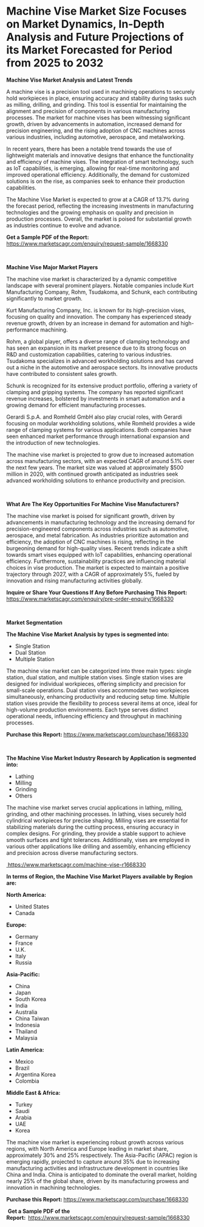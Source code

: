 <p><h1>Machine Vise Market Size Focuses on Market Dynamics, In-Depth Analysis and Future Projections of its Market Forecasted for Period from 2025 to 2032</h1></p><p><strong>Machine Vise Market Analysis and Latest Trends</strong></p>
<p><p>A machine vise is a precision tool used in machining operations to securely hold workpieces in place, ensuring accuracy and stability during tasks such as milling, drilling, and grinding. This tool is essential for maintaining the alignment and precision of components in various manufacturing processes. The market for machine vises has been witnessing significant growth, driven by advancements in automation, increased demand for precision engineering, and the rising adoption of CNC machines across various industries, including automotive, aerospace, and metalworking.</p><p>In recent years, there has been a notable trend towards the use of lightweight materials and innovative designs that enhance the functionality and efficiency of machine vises. The integration of smart technology, such as IoT capabilities, is emerging, allowing for real-time monitoring and improved operational efficiency. Additionally, the demand for customized solutions is on the rise, as companies seek to enhance their production capabilities.</p><p>The Machine Vise Market is expected to grow at a CAGR of 13.7% during the forecast period, reflecting the increasing investments in manufacturing technologies and the growing emphasis on quality and precision in production processes. Overall, the market is poised for substantial growth as industries continue to evolve and advance.</p></p>
<p><strong>Get a Sample PDF of the Report:&nbsp;</strong> <a href="https://www.marketscagr.com/enquiry/request-sample/1668330?utm_campaign=3585&utm_medium=2&utm_source=Github&utm_content=ia&utm_term=17042025&utm_id=machine-vise">https://www.marketscagr.com/enquiry/request-sample/1668330</a></p>
<p>&nbsp;</p>
<p><strong>Machine Vise Major Market Players</strong></p>
<p><p>The machine vise market is characterized by a dynamic competitive landscape with several prominent players. Notable companies include Kurt Manufacturing Company, Rohm, Tsudakoma, and Schunk, each contributing significantly to market growth.</p><p>Kurt Manufacturing Company, Inc. is known for its high-precision vises, focusing on quality and innovation. The company has experienced steady revenue growth, driven by an increase in demand for automation and high-performance machining. </p><p>Rohm, a global player, offers a diverse range of clamping technology and has seen an expansion in its market presence due to its strong focus on R&D and customization capabilities, catering to various industries. Tsudakoma specializes in advanced workholding solutions and has carved out a niche in the automotive and aerospace sectors. Its innovative products have contributed to consistent sales growth.</p><p>Schunk is recognized for its extensive product portfolio, offering a variety of clamping and gripping systems. The company has reported significant revenue increases, bolstered by investments in smart automation and a growing demand for efficient manufacturing processes.</p><p>Gerardi S.p.A. and Romheld GmbH also play crucial roles, with Gerardi focusing on modular workholding solutions, while Romheld provides a wide range of clamping systems for various applications. Both companies have seen enhanced market performance through international expansion and the introduction of new technologies.</p><p>The machine vise market is projected to grow due to increased automation across manufacturing sectors, with an expected CAGR of around 5.1% over the next few years. The market size was valued at approximately $500 million in 2020, with continued growth anticipated as industries seek advanced workholding solutions to enhance productivity and precision.</p></p>
<p>&nbsp;</p>
<p><strong>What Are The Key Opportunities For Machine Vise Manufacturers?</strong></p>
<p><p>The machine vise market is poised for significant growth, driven by advancements in manufacturing technology and the increasing demand for precision-engineered components across industries such as automotive, aerospace, and metal fabrication. As industries prioritize automation and efficiency, the adoption of CNC machines is rising, reflecting in the burgeoning demand for high-quality vises. Recent trends indicate a shift towards smart vises equipped with IoT capabilities, enhancing operational efficiency. Furthermore, sustainability practices are influencing material choices in vise production. The market is expected to maintain a positive trajectory through 2027, with a CAGR of approximately 5%, fueled by innovation and rising manufacturing activities globally.</p></p>
<p><strong>Inquire or Share Your Questions If Any Before Purchasing This Report:</strong> <a href="https://www.marketscagr.com/enquiry/pre-order-enquiry/1668330?utm_campaign=3585&utm_medium=2&utm_source=Github&utm_content=ia&utm_term=17042025&utm_id=machine-vise">https://www.marketscagr.com/enquiry/pre-order-enquiry/1668330</a></p>
<p>&nbsp;</p>
<p><strong>Market Segmentation</strong></p>
<p><strong>The Machine Vise Market Analysis by types is segmented into:</strong></p>
<p><ul><li>Single Station</li><li>Dual Station</li><li>Multiple Station</li></ul></p>
<p><p>The machine vise market can be categorized into three main types: single station, dual station, and multiple station vises. Single station vises are designed for individual workpieces, offering simplicity and precision for small-scale operations. Dual station vises accommodate two workpieces simultaneously, enhancing productivity and reducing setup time. Multiple station vises provide the flexibility to process several items at once, ideal for high-volume production environments. Each type serves distinct operational needs, influencing efficiency and throughput in machining processes.</p></p>
<p><strong>Purchase this Report:&nbsp;</strong><a href="https://www.marketscagr.com/purchase/1668330?utm_campaign=3585&utm_medium=2&utm_source=Github&utm_content=ia&utm_term=17042025&utm_id=machine-vise">https://www.marketscagr.com/purchase/1668330</a></p>
<p>&nbsp;</p>
<p><strong>The Machine Vise Market Industry Research by Application is segmented into:</strong></p>
<p><ul><li>Lathing</li><li>Milling</li><li>Grinding</li><li>Others</li></ul></p>
<p><p>The machine vise market serves crucial applications in lathing, milling, grinding, and other machining processes. In lathing, vises securely hold cylindrical workpieces for precise shaping. Milling vises are essential for stabilizing materials during the cutting process, ensuring accuracy in complex designs. For grinding, they provide a stable support to achieve smooth surfaces and tight tolerances. Additionally, vises are employed in various other applications like drilling and assembly, enhancing efficiency and precision across diverse manufacturing sectors.</p></p>
<p><a href="https://www.marketscagr.com/machine-vise-r1668330?utm_campaign=3585&utm_medium=2&utm_source=Github&utm_content=ia&utm_term=17042025&utm_id=machine-vise">&nbsp;https://www.marketscagr.com/machine-vise-r1668330</a></p>
<p><strong>In terms of Region, the Machine Vise Market Players available by Region are:</strong></p>
<p>
    <p> <strong> North America: </strong>
        <ul>
            <li>United States</li>
            <li>Canada</li>
        </ul>
        </p> 
    <p> <strong> Europe: </strong>
        <ul>
            <li>Germany</li>
            <li>France</li>
            <li>U.K.</li>
            <li>Italy</li>
            <li>Russia</li>
        </ul>
        </p> 
    <p> <strong> Asia-Pacific: </strong>
        <ul>
            <li>China</li>
            <li>Japan</li>
            <li>South Korea</li>
            <li>India</li>
            <li>Australia</li>
            <li>China Taiwan</li>
            <li>Indonesia</li>
            <li>Thailand</li>
            <li>Malaysia</li>
        </ul>
        </p> 
    <p> <strong> Latin America: </strong>
        <ul>
            <li>Mexico</li>
            <li>Brazil</li>
            <li>Argentina Korea</li>
            <li>Colombia</li>
        </ul>
        </p> 
    <p> <strong> Middle East & Africa: </strong>
        <ul>
            <li>Turkey</li>
            <li>Saudi</li>
            <li>Arabia</li>
            <li>UAE</li>
            <li>Korea</li>
        </ul>
    </p>
    </p>
<p><p>The machine vise market is experiencing robust growth across various regions, with North America and Europe leading in market share, approximately 30% and 25% respectively. The Asia-Pacific (APAC) region is emerging rapidly, projected to capture around 35% due to increasing manufacturing activities and infrastructure development in countries like China and India. China is anticipated to dominate the overall market, holding nearly 25% of the global share, driven by its manufacturing prowess and innovation in machining technologies.</p></p>
<p><strong>Purchase this Report: </strong><a href="https://www.marketscagr.com/purchase/1668330?utm_campaign=3585&utm_medium=2&utm_source=Github&utm_content=ia&utm_term=17042025&utm_id=machine-vise">https://www.marketscagr.com/purchase/1668330</a></p>
<p>&nbsp;<strong>Get a Sample PDF of the Report:&nbsp;&nbsp;</strong><a href="https://www.marketscagr.com/enquiry/request-sample/1668330?utm_campaign=3585&utm_medium=2&utm_source=Github&utm_content=ia&utm_term=17042025&utm_id=machine-vise">https://www.marketscagr.com/enquiry/request-sample/1668330</a></p>
<p><strong></strong></p>
<p><p></p><p></p><p></p></p>